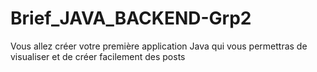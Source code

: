# Brief_JAVA_BACKEND-Grp2
Vous allez créer votre première application Java qui vous permettras de visualiser et de créer facilement des posts
